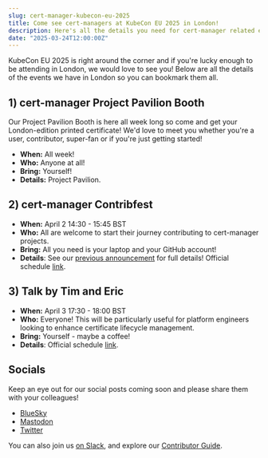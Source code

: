 ```yaml
---
slug: cert-manager-kubecon-eu-2025
title: Come see cert-managers at KubeCon EU 2025 in London!
description: Here's all the details you need for cert-manager related events at KubecCon EU 2025.
date: "2025-03-24T12:00:00Z"
---
```


KubeCon EU 2025 is right around the corner and if you're lucky enough to be attending in London, we would love to see you!
Below are all the details of the events we have in London so you can bookmark them all.

## 1) cert-manager Project Pavilion Booth 

Our Project Pavilion Booth is here all week long so come and get your London-edition printed certificate!
We'd love to meet you whether you're a user, contributor, super-fan or if you're just getting started!

- **When:** All week!
- **Who:** Anyone at all!
- **Bring:** Yourself!
- **Details:** Project Pavilion.

## 2) cert-manager Contribfest

- **When:** April 2 14:30 - 15:45 BST
- **Who:** All are welcome to start their journey contributing to cert-manager projects.
- **Bring:** All you need is your laptop and your GitHub account!
- **Details**: See our [previous announcement](./2025-03-11-contribfest-kubecon-eu-2025.md) for full details! Official schedule [link](https://sched.co/1tcxb).

## 3) Talk by Tim and Eric

- **When:** April 3 17:30 - 18:00 BST
- **Who:** Everyone! This will be particularly useful for platform engineers looking to enhance certificate lifecycle management.
- **Bring:** Yourself - maybe a coffee!
- **Details**: Official schedule [link](https://sched.co/1td0e).

## Socials

Keep an eye out for our social posts coming soon and please share them with your colleagues!

- [BlueSky](https://bsky.app/profile/cert-manager.bsky.social)
- [Mastodon](https://infosec.exchange/@CertManager)
- [Twitter](https://twitter.com/certmanager)

You can also join us [on Slack](https://cert-manager.io/docs/contributing/#slack), and explore our [Contributor Guide](https://cert-manager.io/docs/contributing/).
